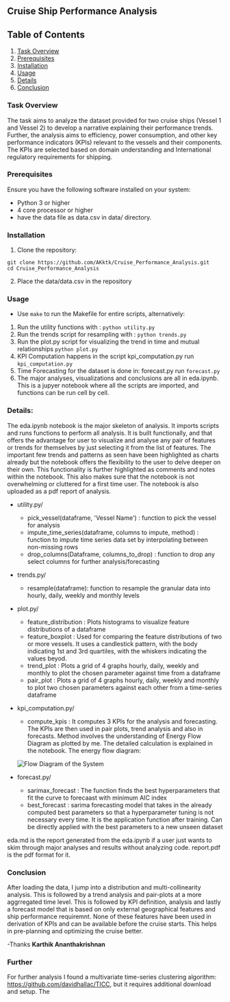 ## Cruise Ship Performance Analysis
## Table of Contents
1. [Task Overview](#taskoverview)
2. [Prerequisites](#prerequisites)
3. [Installation](#installation)
4. [Usage](#usage)
5. [Details](#details)
6. [Conclusion](#conclusion)

### Task Overview
The task aims to analyze the dataset provided for two cruise ships (Vessel 1 and Vessel 2) to develop a narrative explaining their performance trends. Further, the analysis aims to efficiency, power consumption, and other key performance indicators (KPIs) relevant to the vessels and their components. The KPIs are selected based on domain understanding and International regulatory requirements for shipping.

### Prerequisites
Ensure you have the following software installed on your system:

- Python 3 or higher
- 4 core processor or higher
- have the data file as  data.csv in data/ directory. 

### Installation
1. Clone the repository:
```
git clone https://github.com/AKktk/Cruise_Performance_Analysis.git
cd Cruise_Performance_Analysis
```
2. Place the data/data.csv in the repository

### Usage
- Use ```make``` to run the Makefile for entire scripts, alternatively: 

1. Run the utility functions with : 
```python utility.py```
2. Run the trends script for resampling with : 
```python trends.py```
3. Run the plot.py script for visualizing the trend in time and mutual relationships
```python plot.py```
4. KPI Computation happens in the script kpi_computation.py run
```kpi_computation.py```
5. Time Forecasting for the dataset is done in: forecast.py run
```forecast.py```
6. The major analyses, visualizations and conclusions are all in eda.ipynb. This is a jupyer notebook where all the scripts are imported, and functions can be run cell by cell.

### Details:
The eda.ipynb notebook is the major skeleton of analysis. It imports scripts and runs functions to perform all analysis. It is built functionally, and that offers the advantage for user to visualize and analyse any pair of features or trends for themselves by just selecting it from the list of features. The important few trends and patterns as seen have been highlighted as charts already but the notebook offers the flexibility to the user to delve deeper on their own. This functionality is further highlighted as comments and notes within the notebook. This also makes sure that the notebook is not overwhelming or cluttered for a first time user. The notebook is also uploaded as a pdf report of analysis.

- utility.py/
    - pick_vessel(dataframe, 'Vessel Name') : function to pick the vessel for analysis
    - impute_time_series(dataframe, columns to impute, method) : function to impute time series data set by interpolating between non-missing rows
    - drop_columns(Dataframe, columns_to_drop) : function to drop any select columns for further analysis/forecasting

- trends.py/
    - resample(dataframe): function to resample the granular data into hourly, daily, weekly and monthly levels

- plot.py/
    - feature_distribution : Plots histograms to visualize feature distributions of a dataframe
    - feature_boxplot : Used for comparing the feature distributions of two or more vessels. It uses a candlestick pattern, with the body indicating 1st and 3rd quartiles, with the whiskers indicating the values beyod.
    - trend_plot : Plots a grid of 4 graphs hourly, daily, weekly and monthly to plot the chosen parameter against time from a dataframe
    - pair_plot : Plots a grid of 4 graphs hourly, daily, weekly and monthly to plot two chosen parameters against each other from a time-series dataframe

- kpi_computation.py/
    - compute_kpis : It computes 3 KPIs for the analysis and forecasting. The KPIs are then used in pair plots, trend analysis and also in forecasts. Method involves the understanding of Energy Flow Diagram as plotted by me. The detailed calculation is explained in the notebook.
    The energy flow diagram:

    ![Flow Diagram of the System](EnergyFlowDiagram.jpg)

- forecast.py/
    - sarimax_forecast : The function finds the best hyperparameters that fit the curve to forecaast with minimum AIC index
    - best_forecast : sarima forecasting model that takes in the already computed best parameters so that a hyperparameter tuning is not necessary every time. It is the application function after training. Can be directly applied with the best parameters to a new unseen dataset

eda.md is the report generated from the eda.ipynb if a user just wants to skim through major analyses and results without analyzing code.
report.pdf is the pdf format for it.

### Conclusion
After loading the data, I jump into a distribution and multi-collinearity analysis. This is followed by a trend analysis and pair-plots at a more aggrregated time level. This is followed by KPI definition, analysis and lastly a forecast model that is based on only external geographical features and ship performance requiremnt. None of these features have been used in derivation of KPIs and can be available before the cruise starts. This helps in pre-planning and optimizing the cruise better.

-Thanks **Karthik Ananthakrishnan**

### Further 
For further analysis I found a multivariate time-series clustering algorithm: https://github.com/davidhallac/TICC, but it requires additional download and setup.
The 